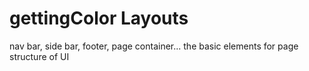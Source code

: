 # gettingColor Layouts

nav bar, side bar, footer, page container...
the basic elements for page structure of UI